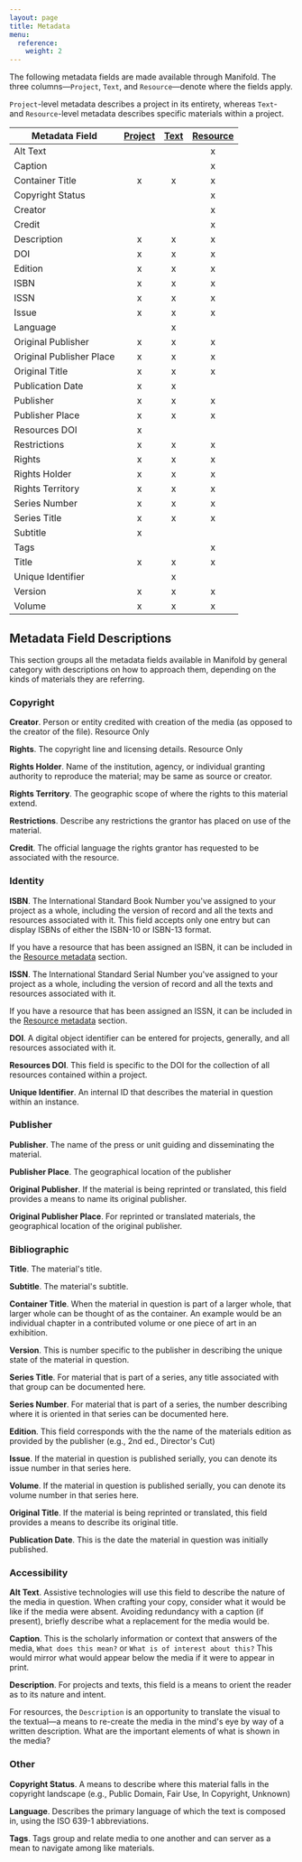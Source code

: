 ```yaml
---
layout: page
title: Metadata
menu:
  reference:
    weight: 2
---
```


The following metadata fields are made available through Manifold. The three columns—`Project`, `Text`, and `Resource`—denote where the fields apply.

`Project`-level metadata describes a project in its entirety, whereas `Text`- and `Resource`-level metadata describes specific materials within a project.

| Metadata Field           | [Project][1] | [Text][2] | [Resource][3] |
|--------------------------|:------------:|:---------:|:-------------:|
| Alt Text                 |              |           |       x       |
| Caption                  |              |           |       x       |
| Container Title          |       x      |     x     |       x       |
| Copyright Status         |              |           |       x       |
| Creator                  |              |           |       x       |
| Credit                   |              |           |       x       |
| Description              |       x      |     x     |       x       |
| DOI                      |       x      |     x     |       x       |
| Edition                  |       x      |     x     |       x       |
| ISBN                     |       x      |     x     |       x       |
| ISSN                     |       x      |     x     |       x       |
| Issue                    |       x      |     x     |       x       |
| Language                 |              |     x     |               |
| Original Publisher       |       x      |     x     |       x       |
| Original Publisher Place |       x      |     x     |       x       |
| Original Title           |       x      |     x     |       x       |
| Publication Date         |       x      |     x     |               |
| Publisher                |       x      |     x     |       x       |
| Publisher Place          |       x      |     x     |       x       |
| Resources DOI            |       x      |           |               |
| Restrictions             |       x      |     x     |       x       |
| Rights                   |       x      |     x     |       x       |
| Rights Holder            |       x      |     x     |       x       |
| Rights Territory         |       x      |     x     |       x       |
| Series Number            |       x      |     x     |       x       |
| Series Title             |       x      |     x     |       x       |
| Subtitle                 |       x      |           |               |
| Tags                     |              |           |       x       |
| Title                    |       x      |     x     |       x       |
| Unique Identifier        |              |     x     |               |
| Version                  |       x      |     x     |       x       |
| Volume                   |       x      |     x     |       x       |

## Metadata Field Descriptions

This section groups all the metadata fields available in Manifold by general category with descriptions on how to approach them, depending on the kinds of materials they are referring.

### Copyright

**Creator**. Person or entity credited with creation of the media (as opposed to the creator of the file).
Resource Only

**Rights**. The copyright line and licensing details.
Resource Only

**Rights Holder**. Name of the institution, agency, or individual granting authority to reproduce the material; may be same as source or creator.

**Rights Territory**. The geographic scope of where the rights to this material extend.

**Restrictions**. Describe any restrictions the grantor has placed on use of the material.

**Credit**. The official language the rights grantor has requested to be associated with the resource.

### Identity

**ISBN**. The International Standard Book Number you've assigned to your project as a whole, including the version of record and all the texts and resources associated with it. This field accepts only one entry but can display ISBNs of either the ISBN-10 or ISBN-13 format.

If you have a resource that has been assigned an ISBN, it can be included in the [Resource metadata](/docs/projects/customizing/resources.html) section.

**ISSN**. The International Standard Serial Number you've assigned to your project as a whole, including the version of record and all the texts and resources associated with it.

If you have a resource that has been assigned an ISSN, it can be included in the [Resource metadata](/docs/projects/customizing/resources.html) section.

**DOI**. A digital object identifier can be entered for projects, generally, and all resources associated with it.

**Resources DOI**. This field is specific to the DOI for the collection of all resources contained within a project.

**Unique Identifier**. An internal ID that describes the material in question within an instance.

### Publisher

**Publisher**. The name of the press or unit guiding and disseminating the material.

**Publisher Place**. The geographical location of the publisher

**Original Publisher**. If the material is being reprinted or translated, this field provides a means to name its original publisher.

**Original Publisher Place**. For reprinted or translated materials, the geographical location of the original publisher.

### Bibliographic

**Title**. The material's title.

**Subtitle**. The material's subtitle.

**Container Title**. When the material in question is part of a larger whole, that larger whole can be thought of as the container. An example would be an individual chapter in a contributed volume or one piece of art in an exhibition.

**Version**. This is number specific to the publisher in describing the unique state of the material in question.

**Series Title**. For material that is part of a series, any title associated with that group can be documented here.

**Series Number**. For material that is part of a series, the number describing where it is oriented in that series can be documented here.

**Edition**. This field corresponds with the the name of the materials edition as provided by the publisher (e.g., 2nd ed., Director's Cut)

**Issue**. If the material in question is published serially, you can denote its issue number in that series here.

**Volume**. If the material in question is published serially, you can denote its volume number in that series here.

**Original Title**. If the material is being reprinted or translated, this field provides a means to describe its original title.

**Publication Date**. This is the date the material in question was initially published.

### Accessibility

**Alt Text**. Assistive technologies will use this field to describe the nature of the media in question. When crafting your copy, consider what it would be like if the media were absent. Avoiding redundancy with a caption (if present), briefly describe what a replacement for the media would be.

**Caption**. This is the scholarly information or context that answers of the media, `What does this mean?` or `What is of interest about this?` This would mirror what would appear below the media if it were to appear in print.

**Description**. For projects and texts, this field is a means to orient the reader as to its nature and intent.

For resources, the `Description` is an opportunity to translate the visual to the textual—a means to re-create the media in the mind's eye by way of a written description. What are the important elements of what is shown in the media?

### Other

**Copyright Status**. A means to describe where this material falls in the copyright landscape (e.g., Public Domain, Fair Use, In Copyright, Unknown)

**Language**. Describes the primary language of which the text is composed in, using the ISO 639-1 abbreviations.

**Tags**. Tags group and relate media to one another and can server as a mean to navigate among like materials.

[1]: /docs/projects/customizing/metadata.html
[2]: /docs/projects/customizing/texts.html#managing-texts
[3]: /docs/projects/customizing/resources.html
